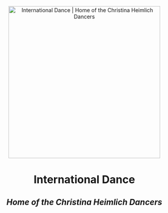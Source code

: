 
<p align="center">
<img
  src="assets/images/logos/TROVE.svg"
  alt="International Dance | Home of the Christina Heimlich Dancers"
  title="International Dance"
  width="400" />
</p>
<h1 align="center">International Dance</h1>
<h2 align="center"><b><i>Home of the Christina Heimlich Dancers</i></b></h2>
